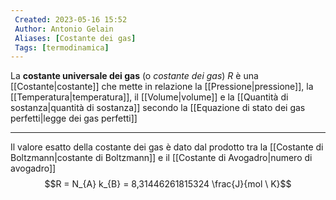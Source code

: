 ```yaml
---
 Created: 2023-05-16 15:52
 Author: Antonio Gelain
 Aliases: [Costante dei gas]
 Tags: [termodinamica]
---
```


La **costante universale dei gas** (o *costante dei gas*) $R$ è una [[Costante|costante]] che mette in relazione la [[Pressione|pressione]], la [[Temperatura|temperatura]], il [[Volume|volume]] e la [[Quantità di sostanza|quantità di sostanza]] secondo la [[Equazione di stato dei gas perfetti|legge dei gas perfetti]]

---

Il valore esatto della costante dei gas è dato dal prodotto tra la [[Costante di Boltzmann|costante di Boltzmann]] e il [[Costante di Avogadro|numero di avogadro]]
$$R = N_{A} k_{B} = 8,31446261815324 \frac{J}{mol \ K}$$